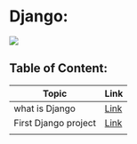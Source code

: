 # Django:

![](https://upload.wikimedia.org/wikipedia/commons/thumb/7/75/Django_logo.svg/2560px-Django_logo.svg.png)


## Table of Content:


| Topic          | Link                  |
|----------------|-----------------------|
| what is Django | [Link](./Django%20notes/DjangoInfo.md) |
|     First Django project           |          [Link](./Django%20notes/DjangoInfo.md)             |
|                |                       |
